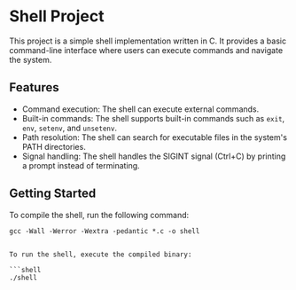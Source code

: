 # Shell Project

This project is a simple shell implementation written in C. It provides a basic command-line interface where users can execute commands and navigate the system.

## Features

- Command execution: The shell can execute external commands.
- Built-in commands: The shell supports built-in commands such as `exit`, `env`, `setenv`, and `unsetenv`.
- Path resolution: The shell can search for executable files in the system's PATH directories.
- Signal handling: The shell handles the SIGINT signal (Ctrl+C) by printing a prompt instead of terminating.

## Getting Started

To compile the shell, run the following command:

```shell
gcc -Wall -Werror -Wextra -pedantic *.c -o shell


To run the shell, execute the compiled binary:

```shell
./shell
